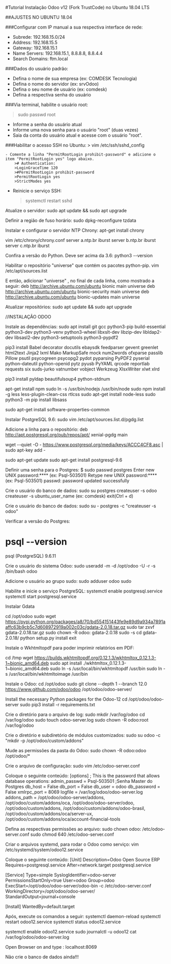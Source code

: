 #Tutorial Instalação Odoo v12 (Fork TrustCode) no Ubuntu 18.04 LTS


##AJUSTES NO UBUNTU 18.04

###Configurar com IP manual a sua respectiva interface de rede:
  - Subrede: 192.168.15.0/24
  - Address: 192.168.15.5
  - Gateway: 192.168.15.1
  - Name Servers: 192.168.15.1, 8.8.8.8, 8.8.4.4
  - Search Domains: ftm.local

###Dados do usuário padrão:
  - Defina o nome de sua empresa (ex: COMDESK Tecnologia)
  - Defina o nome do servidor (ex: srvOdoo)
  - Defina o seu nome de usuário (ex: comdesk)
  - Defina a respectiva senha do usuário

###Via terminal, habilite o usuário root:
  > sudo passwd root
  - Informe a senha do usuário atual
  - Informe uma nova senha para o usuário "root" (duas vezes)
  - Saia da conta do usuário atual e acesse com o usuário "root".

###Habilitar o acesso SSH no Ubuntu:
    > vim /etc/ssh/sshd_config

    - Comente a linha "PermitRootLogin prohibit-password" e adicione o item "PermitRootLogin yes" logo abaixo.
        ># Authentication:
        >LoginGraceTime 120
        >#PermitRootLogin prohibit-password
        >PermitRootLogin yes
        >StrictModes yes

  - Reinicie o serviço SSH:
    > systemctl restart sshd


Atualize o servidor:
sudo apt update && sudo apt upgrade

Definir a região de fuso horário:
sudo dpkg-reconfigure tzdata

Instalar e configurar o servidor NTP Chrony:
apt-get install chrony

vim /etc/chrony/chrony.conf
server a.ntp.br iburst
server b.ntp.br iburst
server c.ntp.br iburst


Confira a versão do Python. Deve ser acima da 3.6:
python3 --version


Habilitar o repositório "universe" que contém os pacotes python-pip.
vim /etc/apt/sources.list

E então, adicionar "universe" , no final de cada linha, como mostrado a seguir:
deb http://archive.ubuntu.com/ubuntu bionic main universe
deb http://archive.ubuntu.com/ubuntu bionic-security main universe
deb http://archive.ubuntu.com/ubuntu bionic-updates main universe

Atualizar repositórios:
sudo apt update && sudo apt upgrade



//INSTALAÇÃO ODOO

Instale as dependências:
sudo apt install git gcc python3-pip build-essential python3-dev python3-venv python3-wheel libxslt-dev libzip-dev libldap2-dev libsasl2-dev python3-setuptools python3-pypdf2

pip3 install Babel decorator docutils ebaysdk feedparser gevent greenlet html2text Jinja2 lxml Mako MarkupSafe mock num2words ofxparse passlib Pillow psutil psycogreen psycopg2 pydot pyparsing PyPDF2 pyserial python-dateutil python-openid pytz pyusb PyYAML qrcode reportlab requests six suds-jurko vatnumber vobject Werkzeug XlsxWriter xlwt xlrd

pip3 install pyldap beautifulsoup4 python-stdnum


apt-get install npm
sudo ln -s /usr/bin/nodejs /usr/bin/node
sudo npm install -g less less-plugin-clean-css rtlcss
sudo apt-get install node-less
sudo python3 -m pip install libsass

sudo apt-get install software-properties-common


Instalar PostgreSQL 9.6:
sudo vim /etc/apt/sources.list.d/pgdg.list

Adicione a linha para o repositório:
deb http://apt.postgresql.org/pub/repos/apt/ xenial-pgdg main

wget --quiet -O - https://www.postgresql.org/media/keys/ACCC4CF8.asc | sudo apt-key add -

sudo apt-get update
sudo apt-get install postgresql-9.6


Definir uma senha para o Postgres:
$ sudo passwd postgres
Enter new UNIX password:**** (ex: Psql-503501)
Retype new UNIX password:**** (ex: Psql-503501)
passwd: password updated successfully


Crie o usuário do banco de dados:
sudo su postgres
createuser -s odoo
createuser -s ubuntu_user_name (ex: comdesk)
exit(Ctrl + d)

Crie o usuário do banco de dados:
sudo su - postgres -c "createuser -s odoo"

Verificar a versão do Postgres:
# psql --version
psql (PostgreSQL) 9.6.11

Crie o usuário do sistema Odoo:
sudo useradd -m -d /opt/odoo -U -r -s /bin/bash odoo

Adicione o usuário ao grupo sudo:
sudo adduser odoo sudo


Habilite e inicie o serviço PostgreSQL:
systemctl enable postgresql.service
systemctl start postgresql.service


Instalar Gdata

cd /opt/odoo
sudo wget https://pypi.python.org/packages/a8/70/bd554151443fe9e89d9a934a7891aaffc63b9cb5c7d608972919a002c03c/gdata-2.0.18.tar.gz
sudo tar zxvf gdata-2.0.18.tar.gz
sudo chown -R odoo: gdata-2.0.18
sudo -s
cd gdata-2.0.18/
python setup.py install
exit


Instale o Wkhtmltopdf para poder imprimir relatórios em PDF:

cd /tmp
wget https://builds.wkhtmltopdf.org/0.12.1.3/wkhtmltox_0.12.1.3-1~bionic_amd64.deb
sudo apt install ./wkhtmltox_0.12.1.3-1~bionic_amd64.deb
sudo ln -s /usr/local/bin/wkhtmltopdf /usr/bin
sudo ln -s /usr/local/bin/wkhtmltoimage /usr/bin



Instale o Odoo:
cd /opt/odoo
sudo git clone --depth 1 --branch 12.0 https://www.github.com/odoo/odoo /opt/odoo/odoo-server/


Install the necessary Python packages for the Odoo-12
cd /opt/odoo/odoo-server
sudo pip3 install -r requirements.txt

Crie o diretório para o arquivo de log:
sudo mkdir /var/log/odoo
cd /var/log/odoo
sudo touch odoo-server.log
sudo chown -R odoo:root /var/log/odoo

Crie o diretório e subdiretório de módulos customizados:
sudo su odoo -c "mkdir -p /opt/odoo/custom/addons"

Mude as permissões da pasta do Odoo:
sudo chown -R odoo:odoo /opt/odoo/*


Crie o arquivo de configuração:
sudo vim /etc/odoo-server.conf

Coloque o seguinte conteúdo:
[options]
; This is the password that allows database operations:
admin_passwd = Psql-503501 ;Senha Master do Postgres
db_host = False
db_port = False
db_user = odoo
db_password = False
xmlrpc_port = 8069
logfile = /var/log/odoo/odoo-server.log
addons_path = /opt/odoo/odoo-server/addons, /opt/odoo/custom/addons/oca, /opt/odoo/odoo-server/odoo, /opt/odoo/custom/addons, /opt/odoo/custom/addons/odoo-brasil, /opt/odoo/custom/addons/oca/server-ux, /opt/odoo/custom/addons/oca/account-financial-tools

Defina as respectivas permissões ao arquivo:
sudo chown odoo: /etc/odoo-server.conf
sudo chmod 640 /etc/odoo-server.conf


Criar o arquivos systemd, para rodar o Odoo como serviço:
vim /etc/systemd/system/odoo12.service

Coloque o seguinte conteúdo:
[Unit]
Description=Odoo Open Source ERP
Requires=postgresql.service
After=network.target postgresql.service

[Service]
Type=simple
SyslogIdentifier=odoo-server
PermissionsStartOnly=true
User=odoo
Group=odoo
ExecStart=/opt/odoo/odoo-server/odoo-bin -c /etc/odoo-server.conf
WorkingDirectory=/opt/odoo/odoo-server/
StandardOutput=journal+console

[Install]
WantedBy=default.target


Após, execute os comandos a seguir:
systemctl daemon-reload
systemctl restart odoo12.service
systemctl status odoo12.service

systemctl enable odoo12.service
sudo journalctl -u odoo12
cat /var/log/odoo/odoo-server.log


Open Browser on and type :
localhost:8069

Não crie o banco de dados ainda!!!


